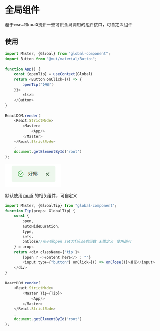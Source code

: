 # 全局组件

基于react和mui5提供一些可供全局调用的组件接口，可自定义组件

## 使用

```javascript
import Master, {Global} from "global-component";
import Button from "@mui/material/Button";

function App() {
    const {openTip} = useContext(Global)
    return <Button onClick={() => {
        openTip("好椰")
    }}>
        click
    </Button>
}

ReactDOM.render(
    <React.StrictMode>
        <Master>
            <App/>
        </Master>
    </React.StrictMode>
    ,
    document.getElementById('root')
);
```
![img.png](img/img.png)

默认使用 [mui5](https://github.com/mui/material-ui) 的相关组件，可自定义

```javascript
import Master, {GlobalTip} from "global-component";
function Tip(props: GlobalTip) {
    const {
        open,
        autoHideDuration,
        type,
        info,
        onClose//用于将open set为false的函数 无需定义，使用即可
    } = props
    return <div className={'tip'}>
        {open ? <>content here</> : ""}
        <input type={"button"} onClick={() => onClose()}>关闭</input>
    </div>
}

ReactDOM.render(
    <React.StrictMode>
        <Master Tip={Tip}>
            <App/>
        </Master>
    </React.StrictMode>
    ,
    document.getElementById('root')
);
```


